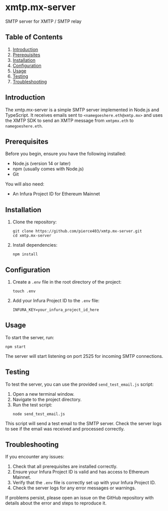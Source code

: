 # xmtp.mx-server

SMTP server for XMTP / SMTP relay

## Table of Contents
1. [Introduction](#introduction)
2. [Prerequisites](#prerequisites)
3. [Installation](#installation)
4. [Configuration](#configuration)
5. [Usage](#usage)
6. [Testing](#testing)
7. [Troubleshooting](#troubleshooting)

## Introduction

The xmtp.mx-server is a simple SMTP server implemented in Node.js and TypeScript. It receives emails sent to `<namegoeshere.eth@xmtp.mx>` and uses the XMTP SDK to send an XMTP message from `xmtpmx.eth` to `namegoeshere.eth`.

## Prerequisites

Before you begin, ensure you have the following installed:
- Node.js (version 14 or later)
- npm (usually comes with Node.js)
- Git

You will also need:
- An Infura Project ID for Ethereum Mainnet

## Installation

1. Clone the repository:
   ```
   git clone https://github.com/pierce403/xmtp.mx-server.git
   cd xmtp.mx-server
   ```

2. Install dependencies:
   ```
   npm install
   ```

## Configuration

1. Create a `.env` file in the root directory of the project:
   ```
   touch .env
   ```

2. Add your Infura Project ID to the `.env` file:
   ```
   INFURA_KEY=your_infura_project_id_here
   ```

## Usage

To start the server, run:

```
npm start
```

The server will start listening on port 2525 for incoming SMTP connections.

## Testing

To test the server, you can use the provided `send_test_email.js` script:

1. Open a new terminal window.
2. Navigate to the project directory.
3. Run the test script:
   ```
   node send_test_email.js
   ```

This script will send a test email to the SMTP server. Check the server logs to see if the email was received and processed correctly.

## Troubleshooting

If you encounter any issues:

1. Check that all prerequisites are installed correctly.
2. Ensure your Infura Project ID is valid and has access to Ethereum Mainnet.
3. Verify that the `.env` file is correctly set up with your Infura Project ID.
4. Check the server logs for any error messages or warnings.

If problems persist, please open an issue on the GitHub repository with details about the error and steps to reproduce it.
